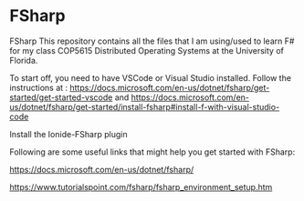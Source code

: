 # FSharp
FSharp 
This repository contains all the files that I am using/used to learn F# for my class COP5615 Distributed Operating Systems at the University of Florida.

To start off, you need to have VSCode or Visual Studio installed. Follow the instructions at : https://docs.microsoft.com/en-us/dotnet/fsharp/get-started/get-started-vscode and https://docs.microsoft.com/en-us/dotnet/fsharp/get-started/install-fsharp#install-f-with-visual-studio-code

Install the Ionide-FSharp plugin

Following are some useful links that might help you get started with FSharp:

https://docs.microsoft.com/en-us/dotnet/fsharp/

https://www.tutorialspoint.com/fsharp/fsharp_environment_setup.htm
